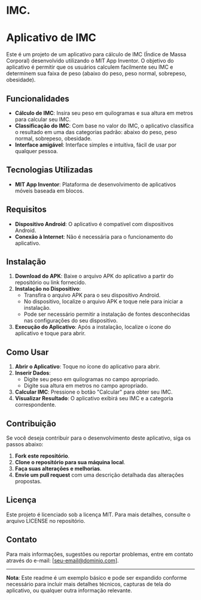 # IMC.
# Aplicativo de IMC

Este é um projeto de um aplicativo para cálculo de IMC (Índice de Massa Corporal) desenvolvido utilizando o MIT App Inventor. O objetivo do aplicativo é permitir que os usuários calculem facilmente seu IMC e determinem sua faixa de peso (abaixo do peso, peso normal, sobrepeso, obesidade).

## Funcionalidades

- **Cálculo de IMC**: Insira seu peso em quilogramas e sua altura em metros para calcular seu IMC.
- **Classificação do IMC**: Com base no valor do IMC, o aplicativo classifica o resultado em uma das categorias padrão: abaixo do peso, peso normal, sobrepeso, obesidade.
- **Interface amigável**: Interface simples e intuitiva, fácil de usar por qualquer pessoa.

## Tecnologias Utilizadas

- **MIT App Inventor**: Plataforma de desenvolvimento de aplicativos móveis baseada em blocos.

## Requisitos

- **Dispositivo Android**: O aplicativo é compatível com dispositivos Android.
- **Conexão à Internet**: Não é necessária para o funcionamento do aplicativo.

## Instalação

1. **Download do APK**: Baixe o arquivo APK do aplicativo a partir do repositório ou link fornecido.
2. **Instalação no Dispositivo**:
   - Transfira o arquivo APK para o seu dispositivo Android.
   - No dispositivo, localize o arquivo APK e toque nele para iniciar a instalação.
   - Pode ser necessário permitir a instalação de fontes desconhecidas nas configurações do seu dispositivo.
3. **Execução do Aplicativo**: Após a instalação, localize o ícone do aplicativo e toque para abrir.

## Como Usar

1. **Abrir o Aplicativo**: Toque no ícone do aplicativo para abrir.
2. **Inserir Dados**:
   - Digite seu peso em quilogramas no campo apropriado.
   - Digite sua altura em metros no campo apropriado.
3. **Calcular IMC**: Pressione o botão "Calcular" para obter seu IMC.
4. **Visualizar Resultado**: O aplicativo exibirá seu IMC e a categoria correspondente.

## Contribuição

Se você deseja contribuir para o desenvolvimento deste aplicativo, siga os passos abaixo:

1. **Fork este repositório**.
2. **Clone o repositório para sua máquina local**.
3. **Faça suas alterações e melhorias**.
4. **Envie um pull request** com uma descrição detalhada das alterações propostas.

## Licença

Este projeto é licenciado sob a licença MIT. Para mais detalhes, consulte o arquivo LICENSE no repositório.

## Contato

Para mais informações, sugestões ou reportar problemas, entre em contato através do e-mail: [seu-email@dominio.com].

---

**Nota**: Este readme é um exemplo básico e pode ser expandido conforme necessário para incluir mais detalhes técnicos, capturas de tela do aplicativo, ou qualquer outra informação relevante.
